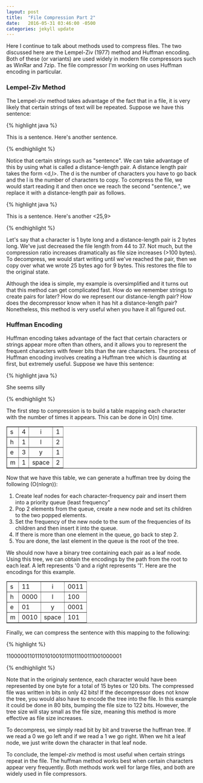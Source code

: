 ```yaml
---
layout: post
title:  "File Compression Part 2"
date:   2016-05-31 03:46:00 -0500
categories: jekyll update
---
```


Here I continue to talk about methods used to compress files. The two discussed here
are the Lempel-Ziv (1977) method and Huffman encoding. Both of these (or variants) are
used widely in modern file compressors such as WinRar and 7zip. The file compressor
I'm working on uses Huffman encoding in particular.

<h3>Lempel-Ziv Method</h3>

The Lempel-ziv method takes advantage of the fact that in a file, it is very likely
that certain strings of text will be repeated. Suppose we have this sentence:

{% highlight java %}

This is a sentence. Here's another sentence.

{% endhighlight %}

Notice that certain strings such as "sentence". We can take advantage of this by using what
is called a distance-length pair. A distance length pair takes the form <d,l>. The d is
the number of characters you have to go back and the l is the number of characters to copy.
To compress the file, we would start reading it and then once we reach the second "sentence.",
we replace it with a distance-length pair as follows.

{% highlight java %}

This is a sentence. Here's another <25,9>

{% endhighlight %}

Let's say that a character is 1 byte long and a distance-length pair is 2 bytes long.
We've just decreased the file length from 44 to 37. Not much, but the compression ratio increases
dramatically as file size increases (>100 bytes). To decompress, we would start writing until we've
reached the pair, then we copy over what we wrote 25 bytes ago for 9 bytes. This restores the
file to the original state. 

Although the idea is simple, my example is oversimplified and it turns out that
this method can get complicated fast. How do we remember strings to create pairs 
for later? How do we represent our distance-length pair? How does the decompressor
know when it has hit a distance-length pair? Nonetheless, this method is very useful
when you have it all figured out.

<h3>Huffman Encoding</h3>

Huffman encoding takes advantage of the fact that certain characters or strings appear
more often than others, and it allows you to represent the frequent characters with fewer
bits than the rare characters. The process of Huffman encoding involves creating a
Huffman tree which is daunting at first, but extremely useful. Suppose we have this sentence:

{% highlight java %}

She seems silly

{% endhighlight %}

The first step to compression is to build a table mapping each character with the number of
times it appears. This can be done in O(n) time.

<table border="1">
<thead></thead>
<tbody>
<tr> <td>s</td><td>4</td><td style = "text-align: center">i</td><td>1</td> </tr>
<tr> <td>h</td><td>1</td><td style = "text-align: center">l</td><td>2</td> </tr>
<tr> <td>e</td><td>3</td><td style = "text-align: center">y</td><td>1</td> </tr>
<tr> <td>m</td><td>1</td><td style = "text-align: center">space</td><td>2</td> </tr>
</tbody>
</table>

Now that we have this table, we can generate a huffman tree by doing the following (O(nlogn)):

1. Create leaf nodes for each character-frequency pair and insert them into a priority queue (least frequency"
2. Pop 2 elements from the queue, create a new node and set its children to the two popped elements.
3. Set the frequency of the new node to the sum of the frequencies of its children and then insert it into the queue.
4. If there is more than one element in the queue, go back to step 2.
5. You are done, the last element in the queue is the root of the tree.

We should now have a binary tree containing each pair as a leaf node. Using this tree,
we can obtain the encodings by the path from the root to each leaf. A left represents '0 and
a right represents '1'. Here are the encodings for this example.

<table border="1">
<thead></thead>
<tbody>
<tr> <td>s</td><td>11</td><td style = "text-align: center">i</td><td>0011</td> </tr>
<tr> <td>h</td><td>0000</td><td style = "text-align: center">l</td><td>100</td> </tr>
<tr> <td>e</td><td>01</td><td style = "text-align: center">y</td><td>0001</td> </tr>
<tr> <td>m</td><td>0010</td><td style = "text-align: center">space</td><td>101</td> </tr>
</tbody>
</table>

Finally, we can compress the sentence with this mapping to the following:

{% highlight %}

110000011011101010010111011100111001000001

{% endhighlight %}

Note that in the originaly sentence, each character would have been represented by
one byte for a total of 15 bytes or 120 bits. The compressed file was written in bits
in only 42 bits! If the decompressor does not know the tree, you would also have to 
encode the tree into the file. In this example it could be done in 80 bits, bumping
the file size to 122 bits. However, the tree size will stay small as the file size,
meaning this method is more effective as file size increases. 

To decompress, we simply read bit by bit and traverse the huffman tree. If we read a 
0 we go left and if we read a 1 we go right. When we hit a leaf node, we just write down
the character in that leaf node. 

To conclude, the lempel-ziv method is most useful when certain strings repeat in the file.
The huffman method works best when certain characters appear very frequently. Both methods
work well for large files, and both are widely used in file compressors.




